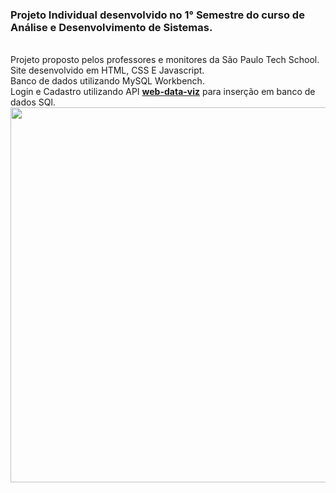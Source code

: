 <h3>Projeto Individual desenvolvido no 1° Semestre do curso de Análise e Desenvolvimento de Sistemas.</h3><br>
Projeto proposto pelos professores e monitores da São Paulo Tech School.<br>
Site desenvolvido em HTML, CSS E Javascript.<br>
Banco de dados utilizando MySQL Workbench.<br>
Login e Cadastro utilizando API <b><a href="https://github.com/BandTec/web-data-viz">web-data-viz</a></b> para inserção em banco de dados SQl.<br>
<img src="https://user-images.githubusercontent.com/46379117/192358781-9ca879e4-e55e-4d0d-b876-f9a4a2ed9ae8.png" width="600px">
